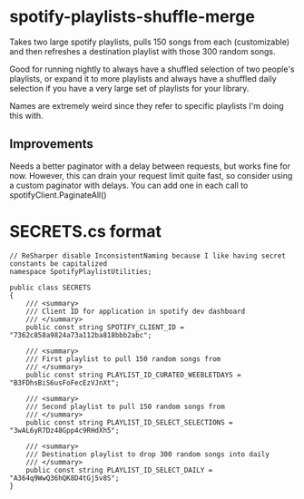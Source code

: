 # spotify-playlists-shuffle-merge

Takes two large spotify playlists, pulls 150 songs from each (customizable) and then refreshes a destination playlist with those 300 random songs. 

Good for running nightly to always have a shuffled selection of two people's playlists, or expand it to more playlists and always have a shuffled daily selection if you have a very large set of playlists for your library.

Names are extremely weird since they refer to specific playlists I'm doing this with.

## Improvements

Needs a better paginator with a delay between requests, but works fine for now. However, this can drain your request limit quite fast, so consider using a custom paginator with delays. You can add one in each call to spotifyClient.PaginateAll()

# SECRETS.cs format

```
// ReSharper disable InconsistentNaming because I like having secret constants be capitalized 
namespace SpotifyPlaylistUtilities;

public class SECRETS
{
    /// <summary>
    /// Client ID for application in spotify dev dashboard
    /// </summary>
    public const string SPOTIFY_CLIENT_ID = "7362c858a9824a73a112ba818bbb2abc";
    
    /// <summary>
    /// First playlist to pull 150 random songs from
    /// </summary>
    public const string PLAYLIST_ID_CURATED_WEEBLETDAYS = "B3FDhsBiS6usFoFecEzVJnXt";
    
    /// <summary>
    /// Second playlist to pull 150 random songs from
    /// </summary>
    public const string PLAYLIST_ID_SELECT_SELECTIONS = "3wAL6yR7Dz48Gpp4c9RHdXh5";
    
    /// <summary>
    /// Destination playlist to drop 300 random songs into daily
    /// </summary>
    public const string PLAYLIST_ID_SELECT_DAILY = "A364q9WwQ36hQK8D4tGj5v8S";
}
```
